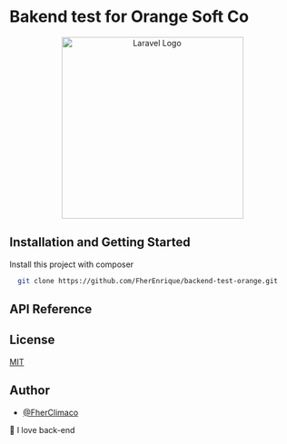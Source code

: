 # Bakend test for Orange Soft Co

<p align="center">
  <a href="https://laravel.com/" target="blank"><img src="https://raw.githubusercontent.com/laravel/art/master/logo-lockup/5%20SVG/2%20CMYK/1%20Full%20Color/laravel-logolockup-cmyk-red.svg" width="320" alt="Laravel Logo" /></a>
</p>


## Installation and Getting Started

Install this project with composer

```bash
  git clone https://github.com/FherEnrique/backend-test-orange.git
```
## API Reference

## License

[MIT](https://github.com/FherEnrique/)


## Author

- [@FherClimaco](https://github.com/FherEnrique)

:green_heart: I love back-end